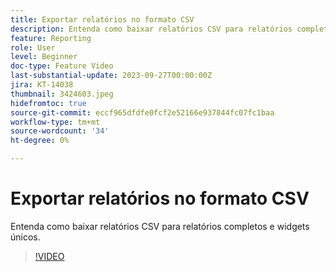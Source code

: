 ```yaml
---
title: Exportar relatórios no formato CSV
description: Entenda como baixar relatórios CSV para relatórios completos e widgets únicos.
feature: Reporting
role: User
level: Beginner
doc-type: Feature Video
last-substantial-update: 2023-09-27T00:00:00Z
jira: KT-14038
thumbnail: 3424603.jpeg
hidefromtoc: true
source-git-commit: eccf965dfdfe0fcf2e52166e937844fc07fc1baa
workflow-type: tm+mt
source-wordcount: '34'
ht-degree: 0%

---
```



# Exportar relatórios no formato CSV

Entenda como baixar relatórios CSV para relatórios completos e widgets únicos.

>[!VIDEO](https://video.tv.adobe.com/v/3424603/?learn=on)

